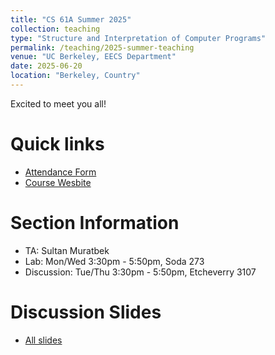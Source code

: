 ```yaml
---
title: "CS 61A Summer 2025"
collection: teaching
type: "Structure and Interpretation of Computer Programs"
permalink: /teaching/2025-summer-teaching
venue: "UC Berkeley, EECS Department"
date: 2025-06-20
location: "Berkeley, Country"
---
```


Excited to meet you all!

Quick links
======
- [Attendance Form](https://go.cs61a.org/sultan-att)
- [Course Wesbite](https://cs61a.org)

Section Information
======
- TA: Sultan Muratbek
- Lab: Mon/Wed 3:30pm - 5:50pm, Soda 273
- Discussion: Tue/Thu 3:30pm - 5:50pm, Etcheverry 3107

Discussion Slides
======
- [All slides](https://go.cs61a.org/sultan-slides)
